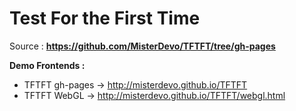 # Test For the First Time

Source :     **https://github.com/MisterDevo/TFTFT/tree/gh-pages**

**Demo Frontends :**

* TFTFT gh-pages -> http://misterdevo.github.io/TFTFT  
* TFTFT WebGL -> http://misterdevo.github.io/TFTFT/webgl.html
